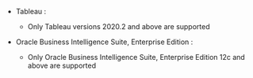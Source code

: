 - Tableau :
    - Only Tableau versions 2020.2 and above are supported

- Oracle Business Intelligence Suite, Enterprise Edition :
    - Only Oracle Business Intelligence Suite, Enterprise Edition 12c and above are supported